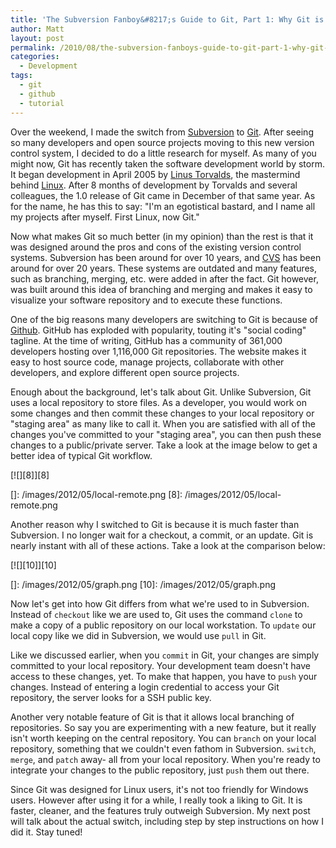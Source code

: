 ```yaml
---
title: 'The Subversion Fanboy&#8217;s Guide to Git, Part 1: Why Git is Better'
author: Matt
layout: post
permalink: /2010/08/the-subversion-fanboys-guide-to-git-part-1-why-git-is-better/
categories:
  - Development
tags:
  - git
  - github
  - tutorial
---
```


Over the weekend, I made the switch from [Subversion][1] to [Git][2]. After seeing so many developers and open source projects moving to this new version control system, I decided to do a little research for myself. As many of you might now, Git has recently taken the software development world by storm. It began development in April 2005 by [Linus Torvalds][3], the mastermind behind [Linux][4]. After 8 months of development by Torvalds and several colleagues, the 1.0 release of Git came in December of that same year. As for the name, he has this to say: "I'm an egotistical bastard, and I name all my projects after myself. First Linux, now Git."

 [1]: http://en.wikipedia.org/wiki/Subversion_(software)
 [2]: http://en.wikipedia.org/wiki/Git_(software)
 [3]: http://en.wikipedia.org/wiki/Linus_Torvalds
 [4]: http://en.wikipedia.org/wiki/Linux

Now what makes Git so much better (in my opinion) than the rest is that it was designed around the pros and cons of the existing version control systems. Subversion has been around for over 10 years, and [CVS][5] has been around for over 20 years. These systems are outdated and many features, such as branching, merging, etc. were added in after the fact. Git however, was built around this idea of branching and merging and makes it easy to visualize your software repository and to execute these functions.

 [5]: http://en.wikipedia.org/wiki/CVS_(software)

One of the big reasons many developers are switching to Git is because of [Github][6]. GitHub has exploded with popularity, touting it's "social coding" tagline. At the time of writing, GitHub has a community of 361,000 developers hosting over 1,116,000 Git repositories. The website makes it easy to host source code, manage projects, collaborate with other developers, and explore different open source projects.

 [6]: http://github.com/

Enough about the background, let's talk about Git. Unlike Subversion, Git uses a local repository to store files. As a developer, you would work on some changes and then commit these changes to your local repository or "staging area" as many like to call it. When you are satisfied with all of the changes you've committed to your "staging area", you can then push these changes to a public/private server. Take a look at the image below to get a better idea of typical Git workflow.

[![][8]][8]

 []: /images/2012/05/local-remote.png
 [8]: /images/2012/05/local-remote.png

Another reason why I switched to Git is because it is much faster than Subversion. I no longer wait for a checkout, a commit, or an update. Git is nearly instant with all of these actions. Take a look at the comparison below:

[![][10]][10]

 []: /images/2012/05/graph.png
 [10]: /images/2012/05/graph.png

Now let's get into how Git differs from what we're used to in Subversion. Instead of `checkout` like we are used to, Git uses the command `clone` to make a copy of a public repository on our local workstation. To `update` our local copy like we did in Subversion, we would use `pull` in Git.

Like we discussed earlier, when you `commit` in Git, your changes are simply committed to your local repository. Your development team doesn't have access to these changes, yet. To make that happen, you have to `push` your changes. Instead of entering a login credential to access your Git repository, the server looks for a SSH public key.

Another very notable feature of Git is that it allows local branching of repositories. So say you are experimenting with a new feature, but it really isn't worth keeping on the central repository. You can `branch` on your local repository, something that we couldn't even fathom in Subversion. `switch`, `merge`, and `patch` away- all from your local repository. When you're ready to integrate your changes to the public repository, just `push` them out there.

Since Git was designed for Linux users, it's not too friendly for Windows users. However after using it for a while, I really took a liking to Git. It is faster, cleaner, and the features truly outweigh Subversion. My next post will talk about the actual switch, including step by step instructions on how I did it. Stay tuned!